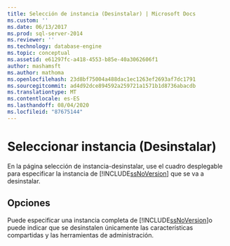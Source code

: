 ```yaml
---
title: Selección de instancia (Desinstalar) | Microsoft Docs
ms.custom: ''
ms.date: 06/13/2017
ms.prod: sql-server-2014
ms.reviewer: ''
ms.technology: database-engine
ms.topic: conceptual
ms.assetid: e61297fc-a418-4553-b85e-40a3062606f1
author: mashamsft
ms.author: mathoma
ms.openlocfilehash: 23d8bf75004a488dac1ec1263ef2693af7dc1791
ms.sourcegitcommit: ad4d92dce894592a259721a1571b1d8736abacdb
ms.translationtype: MT
ms.contentlocale: es-ES
ms.lasthandoff: 08/04/2020
ms.locfileid: "87675144"
---
```

# <a name="instance-selection-uninstall"></a>Seleccionar instancia (Desinstalar)
  En la página selección de instancia-desinstalar, use el cuadro desplegable para especificar la instancia de [!INCLUDE[ssNoVersion](../../includes/ssnoversion-md.md)] que se va a desinstalar.  
  
## <a name="options"></a>Opciones  
 Puede especificar una instancia completa de [!INCLUDE[ssNoVersion](../../includes/ssnoversion-md.md)]o puede indicar que se desinstalen únicamente las características compartidas y las herramientas de administración.  
  
  

